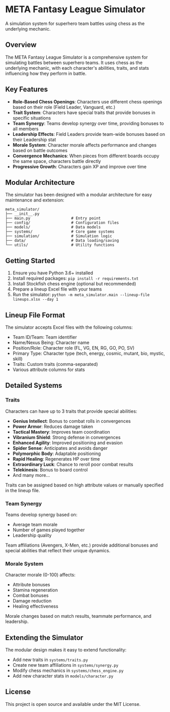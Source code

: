 # META Fantasy League Simulator

A simulation system for superhero team battles using chess as the underlying mechanic.

## Overview

The META Fantasy League Simulator is a comprehensive system for simulating battles between superhero teams. It uses chess as the underlying mechanic, with each character's abilities, traits, and stats influencing how they perform in battle.

## Key Features

- **Role-Based Chess Openings**: Characters use different chess openings based on their role (Field Leader, Vanguard, etc.)
- **Trait System**: Characters have special traits that provide bonuses in specific situations
- **Team Synergy**: Teams develop synergy over time, providing bonuses to all members
- **Leadership Effects**: Field Leaders provide team-wide bonuses based on their Leadership stat
- **Morale System**: Character morale affects performance and changes based on battle outcomes
- **Convergence Mechanics**: When pieces from different boards occupy the same space, characters battle directly
- **Progressive Growth**: Characters gain XP and improve over time

## Modular Architecture

The simulator has been designed with a modular architecture for easy maintenance and extension:

```
meta_simulator/
├── __init__.py
├── main.py                  # Entry point
├── config/                  # Configuration files
├── models/                  # Data models
├── systems/                 # Core game systems
├── simulation/              # Simulation logic
├── data/                    # Data loading/saving
└── utils/                   # Utility functions
```

## Getting Started

1. Ensure you have Python 3.6+ installed
2. Install required packages: `pip install -r requirements.txt`
3. Install Stockfish chess engine (optional but recommended)
4. Prepare a lineup Excel file with your teams
5. Run the simulator: `python -m meta_simulator.main --lineup-file lineups.xlsx --day 1`

## Lineup File Format

The simulator accepts Excel files with the following columns:
- Team ID/Team: Team identifier
- Name/Nexus Being: Character name
- Position/Role: Character role (FL, VG, EN, RG, GO, PO, SV)
- Primary Type: Character type (tech, energy, cosmic, mutant, bio, mystic, skill)
- Traits: Custom traits (comma-separated)
- Various attribute columns for stats

## Detailed Systems

### Traits

Characters can have up to 3 traits that provide special abilities:
- **Genius Intellect**: Bonus to combat rolls in convergences
- **Power Armor**: Reduces damage taken
- **Tactical Mastery**: Improves team coordination
- **Vibranium Shield**: Strong defense in convergences
- **Enhanced Agility**: Improved positioning and evasion
- **Spider Sense**: Anticipates and avoids danger
- **Polymorphic Body**: Adaptable positioning
- **Rapid Healing**: Regenerates HP over time
- **Extraordinary Luck**: Chance to reroll poor combat results
- **Telekinesis**: Bonus to board control
- And many more...

Traits can be assigned based on high attribute values or manually specified in the lineup file.

### Team Synergy

Teams develop synergy based on:
- Average team morale
- Number of games played together
- Leadership quality

Team affiliations (Avengers, X-Men, etc.) provide additional bonuses and special abilities that reflect their unique dynamics.

### Morale System

Character morale (0-100) affects:
- Attribute bonuses
- Stamina regeneration
- Combat bonuses
- Damage reduction
- Healing effectiveness

Morale changes based on match results, teammate performance, and leadership.

## Extending the Simulator

The modular design makes it easy to extend functionality:
- Add new traits in `systems/traits.py`
- Create new team affiliations in `systems/synergy.py`
- Modify chess mechanics in `systems/chess_engine.py`
- Add new character stats in `models/character.py`

## License

This project is open source and available under the MIT License.